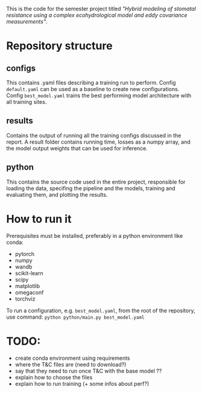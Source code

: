 This is the code for the semester project titled *"Hybrid modeling of stomatal resistance using a complex ecohydrological model and eddy covariance measurements"*.

# Repository structure
## configs
This contains .yaml files describing a training run to perform. Config ```default.yaml``` can be used as a baseline to create new configurations. Config ```best_model.yaml``` trains the best performing model architecture with all training sites.

## results
Contains the output of running all the training configs discussed in the report. A result folder contains running time, losses as a numpy array, and the model output weights that can be used for inference.

## python
This contains the source code used in the entire project, responsible for loading the data, specifing the pipeline and the models, training and evaluating them, and plotting the results.

# How to run it
Prerequisites must be installed, preferably in a python environment like conda:
* pytorch
* numpy
* wandb
* scikit-learn
* scipy
* matplotlib
* omegaconf
* torchviz

To run a configuration, e.g. ```best_model.yaml```, from the root of the repository, use command:
```python python/main.py best_model.yaml```

# TODO:
* create conda environment using requirements
* where the T&C files are (need to download?)
* say that they need to run once T&C with the base model ??
* explain how to choose the files
* explain how to run training (+ some infos about perf?)

